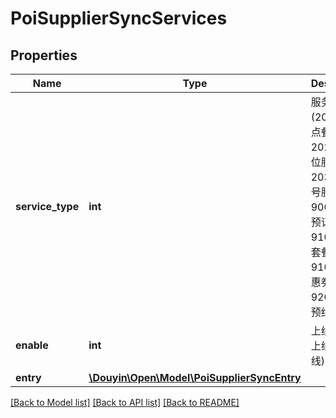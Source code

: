 # PoiSupplierSyncServices

## Properties
Name | Type | Description | Notes
------------ | ------------- | ------------- | -------------
**service_type** | **int** | 服务类型(201-预约点餐服务, 202-预约订位服务, 203-排队取号服务, 9001-门票预订服务, 9101-团购套餐服务, 9102-领优惠劵服务， 9201-在线预约服务) | [optional] 
**enable** | **int** | 上线状态(1:上线，2:下线) | [optional] 
**entry** | [**\Douyin\Open\Model\PoiSupplierSyncEntry**](PoiSupplierSyncEntry.md) |  | [optional] 

[[Back to Model list]](../../README.md#documentation-for-models) [[Back to API list]](../../README.md#documentation-for-api-endpoints) [[Back to README]](../../README.md)


